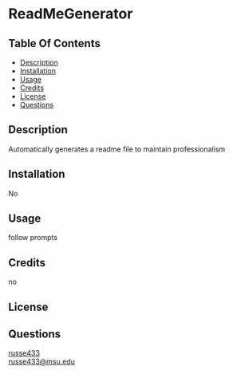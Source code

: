  # ReadMeGenerator
  ## Table Of Contents
  * [Description](#desc)
  * [Installation](#install)
  * [Usage](#usage)
  * [Credits](#credit)
  * [License](#license)
  * [Questions](#questions)
  
  ## Description
  Automatically generates a readme file to maintain professionalism

  ## Installation
  No

  ## Usage
  follow prompts
  
  ## Credits
  no
  
  ## License
    
  
  

  ## Questions
  [russe433](https://github.com/russe433)  
  russe433@msu.edu
  